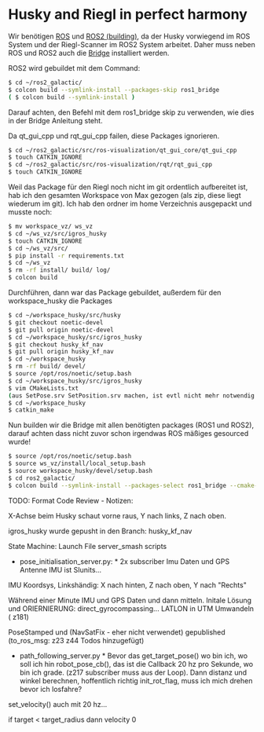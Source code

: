 # Husky and Riegl in perfect harmony

Wir benötigen [ROS](http://wiki.ros.org/noetic/Installation/Ubuntu) und [ROS2 (building)](https://docs.ros.org/en/galactic/Installation/Ubuntu-Development-Setup.html), da der Husky vorwiegend im ROS System und der Riegl-Scanner im ROS2 System arbeitet. Daher muss neben ROS und ROS2 auch die [Bridge](https://github.com/ros2/ros1_bridge) installiert werden.


ROS2 wird gebuildet mit dem Command:
```bash
$ cd ~/ros2_galactic/
$ colcon build --symlink-install --packages-skip ros1_bridge
( $ colcon build --symlink-install )
```
Darauf achten, den Befehl mit dem ros1_bridge skip zu verwenden, wie dies in der Bridge Anleitung steht.

Da  qt_gui_cpp und rqt_gui_cpp failen, diese Packages ignorieren.

```bash
$ cd ~/ros2_galactic/src/ros-visualization/qt_gui_core/qt_gui_cpp
$ touch CATKIN_IGNORE
$ cd ~/ros2_galactic/src/ros-visualization/rqt/rqt_gui_cpp
$ touch CATKIN_IGNORE
```

Weil das Package für den Riegl noch nicht im git ordentlich aufbereitet ist, hab ich den gesamten Workspace von Max gezogen (als zip, diese liegt wiederum im git). Ich hab den ordner im home Verzeichnis ausgepackt und musste noch:
```bash
$ mv workspace_vz/ ws_vz
$ cd ~/ws_vz/src/igros_husky
$ touch CATKIN_IGNORE
$ cd ~/ws_vz/src/
$ pip install -r requirements.txt
$ cd ~/ws_vz
$ rm -rf install/ build/ log/
$ colcon build
```

Durchführen, dann war das Package gebuildet, außerdem für den workspace_husky die Packages 
```bash
$ cd ~/workspace_husky/src/husky
$ git checkout noetic-devel
$ git pull origin noetic-devel
$ cd ~/workspace_husky/src/igros_husky
$ git checkout husky_kf_nav
$ git pull origin husky_kf_nav
$ cd ~/workspace_husky
$ rm -rf build/ devel/
$ source /opt/ros/noetic/setup.bash 
$ cd ~/workspace_husky/src/igros_husky
$ vim CMakeLists.txt
(aus SetPose.srv SetPosition.srv machen, ist evtl nicht mehr notwendig weil bereits teil eines vorherigen commits)
$ cd ~/workspace_husky
$ catkin_make
```

Nun builden wir die Bridge mit allen benötigten packages (ROS1 und ROS2), darauf achten dass nicht zuvor schon irgendwas ROS mäßiges gesourced wurde!
```bash
$ source /opt/ros/noetic/setup.bash 
$ source ws_vz/install/local_setup.bash 
$ source workspace_husky/devel/setup.bash 
$ cd ros2_galactic/
$ colcon build --symlink-install --packages-select ros1_bridge --cmake-force-configure
```


TODO: Format
Code Review - Notizen:

X-Achse beim Husky schaut vorne raus, Y nach links, Z nach oben.

igros_husky wurde gepusht in den Branch: husky_kf_nav

State Machine: 
Launch File
server_smash
scripts
* pose_initialisation_server.py: *
2x subscriber Imu Daten und GPS Antenne 
IMU ist SIunits...

IMU Koordsys, Linkshändig: X nach hinten, Z nach oben, Y nach "Rechts"

Während einer Minute IMU und GPS Daten und dann mitteln. Initale Lösung und ORIERNIERUNG: direct_gyrocompassing...
LATLON in UTM Umwandeln ( z181)

PoseStamped und (NavSatFix  - eher nicht verwendet) gepublished
(to_ros_msg: 
z23 z44 Todos hinzugefügt)

* path_following_server.py *
Bevor das 
get_target_pose() wo bin ich, wo soll ich hin
robot_pose_cb(), das ist die Callback 20 hz pro Sekunde, wo bin ich grade. (z217 subscriber muss aus der Loop).
Dann distanz und winkel berechnen, hoffentlich richtig
init_rot_flag, muss ich mich drehen bevor ich losfahre?

set_velocity() auch mit 20 hz...

if target < target_radius dann velocity 0











